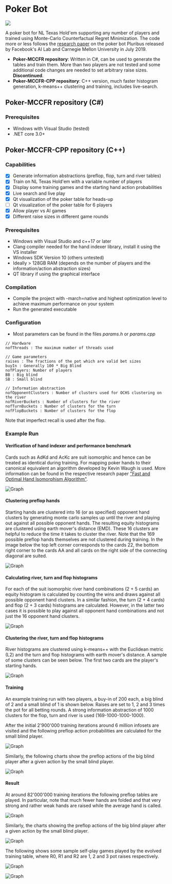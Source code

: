 # Poker Bot

<img src="media/warning-markup.svg?">

A poker bot for NL Texas Hold'em supporting any number of players and trained using Monte-Carlo Counterfactual Regret Minimization. 
The code more or less follows the [research paper](https://science.sciencemag.org/content/365/6456/885) on the poker bot Pluribus released by Facebook's AI Lab and Carnegie Mellon University in July 2019.

* **Poker-MCCFR repository**: Written in C#, can be used to generate the tables and train them. More than two players are not tested and some additional code changes are needed to set arbitrary raise sizes. **Discontinued**. 
* **Poker-MCCFR-CPP repository**: C++ version, much faster histogram generation, k-means++ clustering and training, includes live-search. 

## Poker-MCCFR repository (C#)

### Prerequisites
* Windows with Visual Studio (tested)
* .NET core 3.0+

## Poker-MCCFR-CPP repository (C++)

### Capabilities
- [x] Generate information abstractions (preflop, flop, turn and river tables)
- [x] Train on NL Texas Hold'em with a variable number of players
- [x] Display some training games and the starting hand action probabilities
- [x] Live search and live play
- [x] Qt visualization of the poker table for heads-up
- [ ] Qt visualization of the poker table for 6 players
- [x] Allow player vs AI games
- [x] Different raise sizes in different game rounds

### Prerequisites

* Windows with Visual Studio and c++17 or later 
* Clang compiler needed for the hand indexer library, install it using the VS installer
* Windows SDK Version 10 (others untested)
* Ideally > 128GB RAM (depends on the number of players and the information/action abstraction sizes)
* QT library if using the graphical interface

### Compilation

* Compile the project with -march=native and highest optimization level to achieve maximum performance on your system  
* Run the generated executable

### Configuration
* Most parameters can be found in the files *params.h* or *params.cpp*
```
// Hardware
nofThreads : The maximum number of threads used

// Game parameters
raises : The fractions of the pot which are valid bet sizes
buyIn : Generally 100 * Big Blind
nofPlayers: Number of players
BB : Big blind
SB : Small blind

// Information abstraction
nofOpponentClusters : Number of clusters used for OCHS clustering on the river
nofRiverBuckets : Number of clusters for the river
nofTurnBuckets : Number of clusters for the turn
nofFlopBuckets : Number of clusters for the flop
```
Note that imperfect recall is used after the flop.


### Example Run

#### Verification of hand indexer and performance benchmark
Cards such as AdKd and AcKc are suit isomorphic and hence can be treated as identical during training. For mapping poker hands to their canonical equivalent an algorithm developed by Kevin Waugh is used. More information can be found in the respective research paper ["Fast and Optimal Hand Isomorphism Algorithm"](https://www.aaai.org/ocs/index.php/WS/AAAIW13/paper/download/7042/6491). 

![Graph](media/hand_indexer_verification.png?)

#### Clustering preflop hands
Starting hands are clustered into 16 (or as specified) opponent hand clusters by generating monte carlo samples up until the river and playing out against all possible opponent hands. The resulting equity histograms are clustered using earth mover's distance (EMD). These 16 clusters are helpful to reduce the time it takes to cluster the river. Note that the 169 possible preflop hands themselves are not clustered during training. In the image below the top left corner corresponds to the cards 22, the bottom right corner to the cards AA and all cards on the right side of the connecting diagonal are suited.

![Graph](media/sample_preflop_clusters.png)

#### Calculating river, turn and flop histograms
For each of the suit isomorphic river hand combinations (2 + 5 cards) an equity histogram is calculated by counting the wins and draws against all possible opponent hand clusters. In a similar fashion, the turn (2 + 4 cards) and flop (2 + 3 cards) histograms are calculated. However, in the latter two cases it is possible to play against all opponent hand combinations and not just the 16 opponent hand clusters. 

![Graph](media/sample_river_histograms.png)

#### Clustering the river, turn and flop histograms
River histograms are clustered using k-means++ with the Euclidean metric (L2) and the turn and flop histograms with earth mover's distance. A sample of some clusters can be seen below. The first two cards are the player's starting hands.   

![Graph](media/sample_clusters.png)

#### Training
An example training run with two players, a buy-in of 200 each, a big blind of 2 and a small blind of 1 is shown below. Raises are set to 1, 2 and 3 times the pot for all betting rounds. A strong information abstraction of 1000 clusters for the flop, turn and river is used (169-1000-1000-1000).

After the initial 2'900'000 training iterations around 6 million infosets are visited and the following preflop action probabilities are calculated for the small blind player. 

![Graph](media/training_run_start.png)

Similarly, the following charts show the preflop actions of the big blind player after a given action by the small blind player. 

![Graph](media/training_run_start_bbplayer.png)

#### Result
At around 82'000'000 training iterations the following preflop tables are played. In particular, note that much fewer hands are folded and that very strong and rather weak hands are raised while the average hand is called.

![Graph](media/training_run_82m.png)

Similarly, the charts showing the preflop actions of the big blind player after a given action by the small blind player.

![Graph](media/training_run_82m_bbplayer.png)

The following shows some sample self-play games played by the evolved training table, where R0, R1 and R2 are 1, 2 and 3 pot raises respectively.

![Graph](media/game1.png)

![Graph](media/game2.png)

